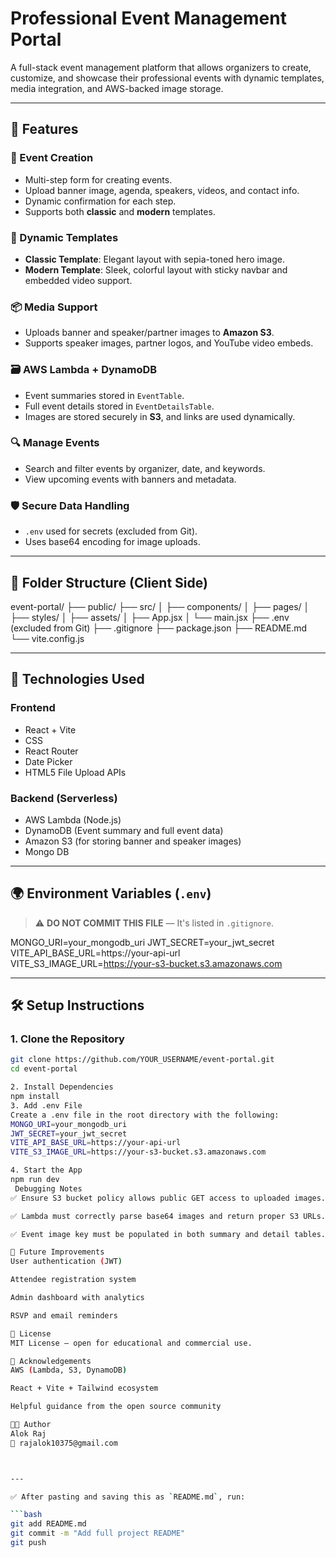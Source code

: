 # Professional  Event Management  Portal

A full-stack event management platform that allows organizers to create, customize, and showcase their professional events with dynamic templates, media integration, and AWS-backed image storage.

---

## 🚀 Features

### 🔧 Event Creation
- Multi-step form for creating events.
- Upload banner image, agenda, speakers, videos, and contact info.
- Dynamic confirmation for each step.
- Supports both **classic** and **modern** templates.

### 🎨 Dynamic Templates
- **Classic Template**: Elegant layout with sepia-toned hero image.
- **Modern Template**: Sleek, colorful layout with sticky navbar and embedded video support.

### 📦 Media Support
- Uploads banner and speaker/partner images to **Amazon S3**.
- Supports speaker images, partner logos, and YouTube video embeds.

### 🗃️ AWS Lambda + DynamoDB
- Event summaries stored in `EventTable`.
- Full event details stored in `EventDetailsTable`.
- Images are stored securely in **S3**, and links are used dynamically.

### 🔍 Manage Events
- Search and filter events by organizer, date, and keywords.
- View upcoming events with banners and metadata.

### 🛡️ Secure Data Handling
- `.env` used for secrets (excluded from Git).
- Uses base64 encoding for image uploads.

---

## 📁 Folder Structure (Client Side)
event-portal/
├── public/
├── src/
│ ├── components/
│ ├── pages/
│ ├── styles/
│ ├── assets/
│ ├── App.jsx
│ └── main.jsx
├── .env (excluded from Git)
├── .gitignore
├── package.json
├── README.md
└── vite.config.js


---

## 🧪 Technologies Used

### Frontend
- React + Vite
-  CSS 
- React Router
- Date Picker
- HTML5 File Upload APIs

### Backend (Serverless)
- AWS Lambda (Node.js)
- DynamoDB (Event summary and full event data)
- Amazon S3 (for storing banner and speaker images)
- Mongo DB
---

## 🌍 Environment Variables (`.env`)

> ⚠️ **DO NOT COMMIT THIS FILE** — It's listed in `.gitignore`.
> 
MONGO_URI=your_mongodb_uri
JWT_SECRET=your_jwt_secret
VITE_API_BASE_URL=https://your-api-url
VITE_S3_IMAGE_URL=https://your-s3-bucket.s3.amazonaws.com



---

## 🛠️ Setup Instructions

### 1. Clone the Repository

```bash
git clone https://github.com/YOUR_USERNAME/event-portal.git
cd event-portal

2. Install Dependencies
npm install
3. Add .env File
Create a .env file in the root directory with the following:
MONGO_URI=your_mongodb_uri
JWT_SECRET=your_jwt_secret
VITE_API_BASE_URL=https://your-api-url
VITE_S3_IMAGE_URL=https://your-s3-bucket.s3.amazonaws.com

4. Start the App
npm run dev
 Debugging Notes
✅ Ensure S3 bucket policy allows public GET access to uploaded images.

✅ Lambda must correctly parse base64 images and return proper S3 URLs.

✅ Event image key must be populated in both summary and detail tables.

🚧 Future Improvements
User authentication (JWT)

Attendee registration system

Admin dashboard with analytics

RSVP and email reminders

📄 License
MIT License — open for educational and commercial use.

🙌 Acknowledgements
AWS (Lambda, S3, DynamoDB)

React + Vite + Tailwind ecosystem

Helpful guidance from the open source community

👨‍💻 Author
Alok Raj
📧 rajalok10375@gmail.com



---

✅ After pasting and saving this as `README.md`, run:

```bash
git add README.md
git commit -m "Add full project README"
git push







